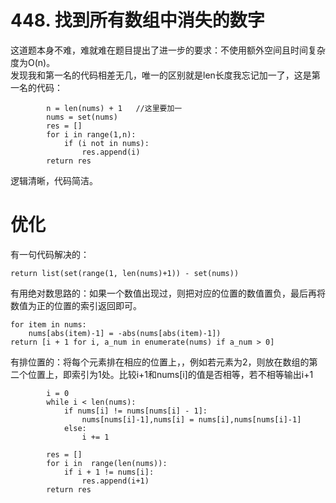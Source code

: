 # 448. 找到所有数组中消失的数字                
    
这道题本身不难，难就难在题目提出了进一步的要求：不使用额外空间且时间复杂度为O(n)。  
发现我和第一名的代码相差无几，唯一的区别就是len长度我忘记加一了，这是第一名的代码：  
```
        n = len(nums) + 1   //这里要加一
        nums = set(nums)
        res = []
        for i in range(1,n):
            if (i not in nums):
                res.append(i)
        return res
```
逻辑清晰，代码简洁。   
  
# 优化  
有一句代码解决的：   
```
return list(set(range(1, len(nums)+1)) - set(nums))
```
有用绝对数思路的：如果一个数值出现过，则把对应的位置的数值置负，最后再将数值为正的位置的索引返回即可。     
```
for item in nums:
    nums[abs(item)-1] = -abs(nums[abs(item)-1])
return [i + 1 for i, a_num in enumerate(nums) if a_num > 0]
```
有排位置的：将每个元素排在相应的位置上，，例如若元素为2，则放在数组的第二个位置上，即索引为1处。比较i+1和nums[i]的值是否相等，若不相等输出i+1   
```
        i = 0
        while i < len(nums):
            if nums[i] != nums[nums[i] - 1]:
                nums[nums[i]-1],nums[i] = nums[i],nums[nums[i]-1]
            else:
                i += 1

        res = []
        for i in  range(len(nums)):
            if i + 1 != nums[i]:
                res.append(i+1)
        return res
```
